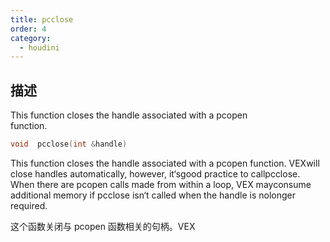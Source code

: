 ```yaml
---
title: pcclose
order: 4
category:
  - houdini
---
```

    
## 描述

This function closes the handle associated with a pcopen  
function.

```c
void  pcclose(int &handle)
```

This function closes the handle associated with a pcopen function. VEXwill
close handles automatically, however, it‘sgood practice to callpcclose.
When there are pcopen calls made from within a loop, VEX mayconsume additional
memory if pcclose isn‘t called when the handle is nolonger required.

这个函数关闭与 pcopen 函数相关的句柄。VEX
